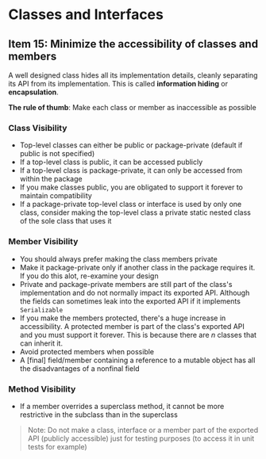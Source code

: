 # Classes and Interfaces
## Item 15: Minimize the accessibility of classes and members

A well designed class hides all its implementation details, cleanly separating its API from its implementation. This is called __information hiding__ or __encapsulation__.

**The rule of thumb**: Make each class or member as inaccessible as possible


### Class Visibility
- Top-level classes can either be public or package-private (default if public is not specified)
- If a top-level class is public, it can be accessed publicly
- If a top-level class is package-private, it can only be accessed from within the package
- If you make classes public, you are obligated to support it forever to maintain compatibility
- If a package-private top-level class or interface is used by only one class, consider making the top-level class a private static nested class of the sole class that uses it

### Member Visibility
- You should always prefer making the class members private
- Make it package-private only if another class in the package requires it. If you do this alot, re-examine your design
- Private and package-private members are still part of the class's implementation and do not normally impact its exported API. Although the fields can sometimes leak into the exported API if it implements `Serializable`
- If you make the members protected, there's a huge increase in accessibility. A protected member is part of the class's exported API and you must support it forever. This is because there are _n_ classes that can inherit it.
- Avoid protected members when possible
- A [final] field/member containing a reference to a mutable object has all the disadvantages of a nonfinal field

### Method Visibility
- If a member overrides a superclass method, it cannot be more restrictive in the subclass than in the superclass

> Note: Do not make a class, interface or a member part of the exported API (publicly accessible) just for testing purposes (to access it in unit tests for example)

